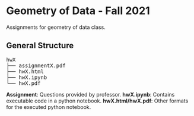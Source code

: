 # Geometry of Data - Fall 2021

Assignments for geometry of data class.

## General Structure
<pre>
hwX
├── assignmentX.pdf
├── hwX.html
├── hwX.ipynb
└── hwX.pdf
</pre>

**Assignment**: Questions provided by professor.
**hwX.ipynb**: Contains executable code in a python notebook.
**hwX.html/hwX.pdf**: Other formats for the executed python notebook.